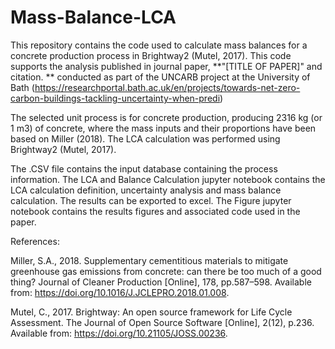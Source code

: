 # Mass-Balance-LCA
This repository contains the code used to calculate mass balances for a concrete production process in Brightway2 (Mutel, 2017). This code supports the analysis published in journal paper, **"[TITLE OF PAPER]" and citation. ** conducted as part of the UNCARB project at the University of Bath (https://researchportal.bath.ac.uk/en/projects/towards-net-zero-carbon-buildings-tackling-uncertainty-when-predi)


The selected unit process is for concrete production, producing 2316 kg (or 1 m3) of concrete, where the mass inputs and their proportions have been based on Miller (2018). The LCA calculation was performed using Brightway2 (Mutel, 2017). 

The .CSV file contains the input database containing the process information. 
The LCA and Balance Calculation jupyter notebook contains the LCA calculation definition, uncertainty analysis and mass balance calculation. The results can be exported to excel.
The Figure jupyter notebook contains the results figures and associated code used in the paper. 


References:

Miller, S.A., 2018. Supplementary cementitious materials to mitigate greenhouse gas emissions from concrete: can there be too much of a good thing? Journal of Cleaner Production [Online], 178, pp.587–598. Available from: https://doi.org/10.1016/J.JCLEPRO.2018.01.008.

Mutel, C., 2017. Brightway: An open source framework for Life Cycle Assessment. The Journal of Open Source Software [Online], 2(12), p.236. Available from: https://doi.org/10.21105/JOSS.00236.
